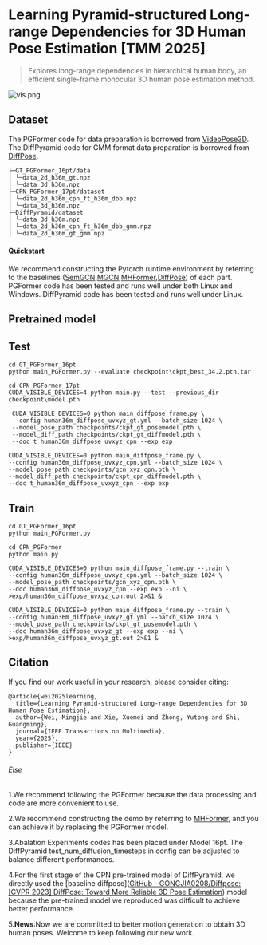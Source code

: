 # Learning Pyramid-structured Long-range Dependencies for 3D Human Pose Estimation [TMM 2025]

> Explores long-range dependencies in hierarchical human body, an efficient single-frame monocular 3D human pose estimation method. 

![vis.png](C:\Users\62376\Desktop\代码整理\figure\vis.png)

## Dataset

The PGFormer code for data preparation is borrowed from [VideoPose3D](https://github.com/facebookresearch/VideoPose3D). The DiffPyramid code for GMM format data preparation is borrowed from [DiffPose](https://github.com/GONGJIA0208/Diffpose).

```
├─GT_PGFormer_16pt/data
│ └─data_2d_h36m_gt.npz
│ └─data_3d_h36m.npz
├─CPN_PGFormer_17pt/dataset
│ └─data_2d_h36m_cpn_ft_h36m_dbb.npz
│ └─data_3d_h36m.npz
├─DiffPyramid/dataset
│ └─data_3d_h36m.npz
│ └─data_2d_h36m_cpn_ft_h36m_dbb_gmm.npz
│ └─data_2d_h36m_gt_gmm.npz
```

#### Quickstart

We recommend constructing the Pytorch runtime environment by referring to the baselines ([SemGCN](https://github.com/garyzhao/SemGCN),[MGCN](https://github.com/ZhimingZo/Modulated-GCN),[MHFormer](https://github.com/Vegetebird/MHFormer),[DiffPose](https://github.com/GONGJIA0208/Diffpose)) of each part. PGFormer code has been tested and runs well under both Linux and Windows. DiffPyramid code has been tested and runs well under Linux.

## Pretrained model

## Test

```
cd GT_PGFormer_16pt
python main_PGFormer.py --evaluate checkpoint\ckpt_best_34.2.pth.tar
```

```
cd CPN_PGFormer_17pt
CUDA_VISIBLE_DEVICES=4 python main.py --test --previous_dir checkpoint\model.pth
```

```
 CUDA_VISIBLE_DEVICES=0 python main_diffpose_frame.py \
 --config human36m_diffpose_uvxyz_gt.yml --batch_size 1024 \
 --model_pose_path checkpoints/ckpt_gt_posemodel.pth \
 --model_diff_path checkpoints/ckpt_gt_diffmodel.pth \
 --doc t_human36m_diffpose_uvxyz_cpn --exp exp
```

```
CUDA_VISIBLE_DEVICES=0 python main_diffpose_frame.py \
--config human36m_diffpose_uvxyz_cpn.yml --batch_size 1024 \
--model_pose_path checkpoints/gcn_xyz_cpn.pth \
--model_diff_path checkpoints/ckpt_cpn_diffmodel.pth \
--doc t_human36m_diffpose_uvxyz_cpn --exp exp
```

## Train

```
cd GT_PGFormer_16pt
python main_PGFormer.py
```

```
cd CPN_PGFormer
python main.py
```

```
CUDA_VISIBLE_DEVICES=0 python main_diffpose_frame.py --train \
--config human36m_diffpose_uvxyz_cpn.yml --batch_size 1024 \
--model_pose_path checkpoints/gcn_xyz_cpn.pth \
--doc human36m_diffpose_uvxyz_cpn --exp exp --ni \
>exp/human36m_diffpose_uvxyz_cpn.out 2>&1 & 
```

```
CUDA_VISIBLE_DEVICES=0 python main_diffpose_frame.py --train \
--config human36m_diffpose_uvxyz_gt.yml --batch_size 1024 \
--model_pose_path checkpoints/ckpt_gt_posemodel.pth \
--doc human36m_diffpose_uvxyz_gt --exp exp --ni \
>exp/human36m_diffpose_uvxyz_gt.out 2>&1 & 
```

## Citation

If you find our work useful in your research, please consider citing:

```
@article{wei2025learning,
  title={Learning Pyramid-structured Long-range Dependencies for 3D Human Pose Estimation},
  author={Wei, Mingjie and Xie, Xuemei and Zhong, Yutong and Shi, Guangming},
  journal={IEEE Transactions on Multimedia},
  year={2025},
  publisher={IEEE}
}
```

###### Else

1.We recommend following the PGFormer because the data processing and code are more convenient to use.

2.We recommend constructing the demo by referring to [MHFormer](https://github.com/Vegetebird/MHFormer), and you can achieve it by replacing the PGFormer model.

3.Abalation Experiments codes has been placed under Model 16pt. The DiffPyramid test_num_diffusion_timesteps in config can be adjusted to balance different performances.

4.For the first stage of the CPN pre-trained model of DiffPyramid, we directly used the [baseline diffpose]([GitHub - GONGJIA0208/Diffpose: [CVPR 2023] DiffPose: Toward More Reliable 3D Pose Estimation](https://github.com/GONGJIA0208/Diffpose)) model because the pre-trained model we reproduced was difficult to achieve better performance. 

5.**News**:Now we are committed to better motion generation to obtain 3D human poses. Welcome to keep following our new work.
